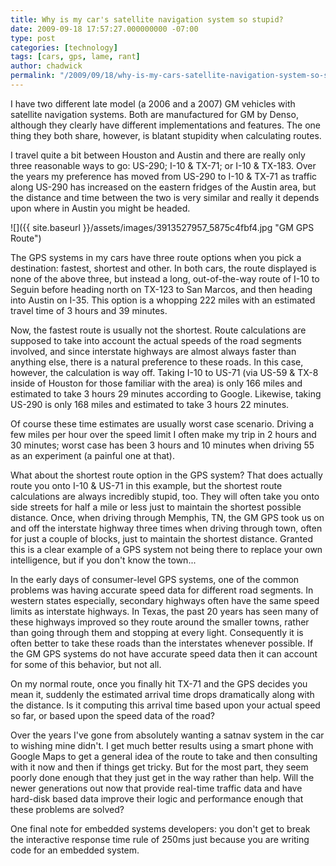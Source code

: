 ```yaml
---
title: Why is my car's satellite navigation system so stupid?
date: 2009-09-18 17:57:27.000000000 -07:00
type: post
categories: [technology]
tags: [cars, gps, lame, rant]
author: chadwick
permalink: "/2009/09/18/why-is-my-cars-satellite-navigation-system-so-stupid/"
---
```

I have two different late model (a 2006 and a 2007) GM vehicles with satellite
navigation systems. Both are manufactured for GM by Denso, although they
clearly have different implementations and features. The one thing they both
share, however, is blatant stupidity when calculating routes.

I travel quite a bit between Houston and Austin and there are really only
three reasonable ways to go: US-290; I-10 & TX-71; or I-10 & TX-183. Over the
years my preference has moved from US-290 to I-10 & TX-71 as traffic along
US-290 has increased on the eastern fridges of the Austin area, but the
distance and time between the two is very similar and really it depends upon
where in Austin you might be headed.

![]({{ site.baseurl }}/assets/images/3913527957_5875c4fbf4.jpg "GM GPS Route")

The GPS systems in my cars have three route options when you pick a
destination: fastest, shortest and other. In both cars, the route displayed is
none of the above three, but instead a long, out-of-the-way route of I-10 to
Seguin before heading north on TX-123 to San Marcos, and then heading into
Austin on I-35. This option is a whopping 222 miles with an estimated travel
time of 3 hours and 39 minutes.

Now, the fastest route is usually not the shortest. Route calculations are
supposed to take into account the actual speeds of the road segments involved,
and since interstate highways are almost always faster than anything else,
there is a natural preference to these roads. In this case, however, the
calculation is way off. Taking I-10 to US-71 (via US-59 & TX-8 inside of
Houston for those familiar with the area) is only 166 miles and estimated to
take 3 hours 29 minutes according to Google. Likewise, taking US-290 is only
168 miles and estimated to take 3 hours 22 minutes.

Of course these time estimates are usually worst case scenario. Driving a few
miles per hour over the speed limit I often make my trip in 2 hours and 30
minutes; worst case has been 3 hours and 10 minutes when driving 55 as an
experiment (a painful one at that).

What about the shortest route option in the GPS system? That does actually
route you onto I-10 & US-71 in this example, but the shortest route
calculations are always incredibly stupid, too. They will often take you onto
side streets for half a mile or less just to maintain the shortest possible
distance. Once, when driving through Memphis, TN, the GM GPS took us on and
off the interstate highway three times when driving through town, often for
just a couple of blocks, just to maintain the shortest distance. Granted this
is a clear example of a GPS system not being there to replace your own
intelligence, but if you don't know the town...

In the early days of consumer-level GPS systems, one of the common problems
was having accurate speed data for different road segments. In western states
especially, secondary highways often have the same speed limits as interstate
highways. In Texas, the past 20 years has seen many of these highways improved
so they route around the smaller towns, rather than going through them and
stopping at every light. Consequently it is often better to take these roads
than the interstates whenever possible. If the GM GPS systems do not have
accurate speed data then it can account for some of this behavior, but not
all.

On my normal route, once you finally hit TX-71 and the GPS decides you mean
it, suddenly the estimated arrival time drops dramatically along with the
distance. Is it computing this arrival time based upon your actual speed so
far, or based upon the speed data of the road?

Over the years I've gone from absolutely wanting a satnav system in the car to
wishing mine didn't. I get much better results using a smart phone with Google
Maps to get a general idea of the route to take and then consulting with it
now and then if things get tricky. But for the most part, they seem poorly
done enough that they just get in the way rather than help. Will the newer
generations out now that provide real-time traffic data and have hard-disk
based data improve their logic and performance enough that these problems are
solved?

One final note for embedded systems developers: you don't get to break the
interactive response time rule of 250ms just because you are writing code for
an embedded system.

